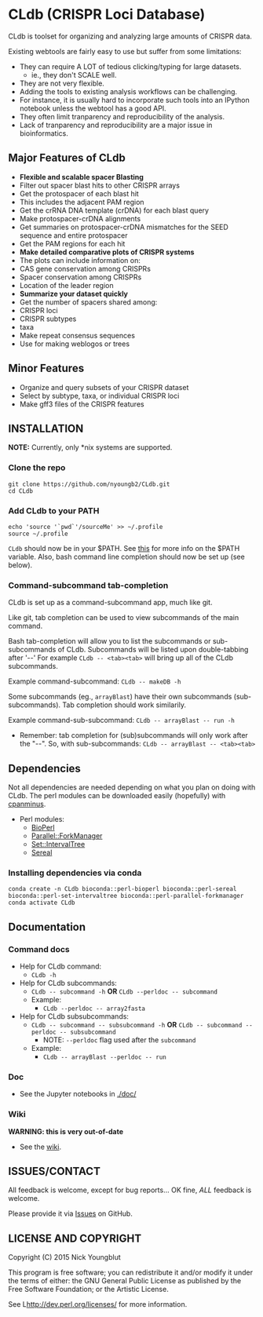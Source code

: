 CLdb (CRISPR Loci Database) 
===========================

CLdb is toolset for organizing and analyzing large amounts of CRISPR data.

Existing webtools are fairly easy to use but suffer from some limitations:

* They can require A LOT of tedious clicking/typing for large datasets.
  * ie., they don't SCALE well.
* They are not very flexible.
 * Adding the tools to existing analysis workflows can be challenging.
 * For instance, it is usually hard to incorporate such tools into an IPython
notebook unless the webtool has a good API.
* They often limit tranparency and reproducibility of the analysis.
 * Lack of tranparency and reproducibility are a major issue in bioinformatics.


## Major Features of CLdb

* **Flexible and scalable spacer Blasting**
 * Filter out spacer blast hits to other CRISPR arrays
 * Get the protospacer of each blast hit
  * This includes the adjacent PAM region
 * Get the crRNA DNA template (crDNA) for each blast query
 * Make protospacer-crDNA alignments
 * Get summaries on protospacer-crDNA mismatches for the SEED sequence 
and entire protospacer
 * Get the PAM regions for each hit
* **Make detailed comparative plots of CRISPR systems**
 * The plots can include information on:
  * CAS gene conservation among CRISPRs
  * Spacer conservation among CRISPRs
  * Location of the leader region
* **Summarize your dataset quickly**
 * Get the number of spacers shared among:
  * CRISPR loci
  * CRISPR subtypes
  * taxa
 * Make repeat consensus sequences
  * Use for making weblogos or trees


## Minor Features

* Organize and query subsets of your CRISPR dataset
 * Select by subtype, taxa, or individual CRISPR loci
* Make gff3 files of the CRISPR features



## INSTALLATION 

__NOTE:__ Currently, only *nix systems are supported.


### Clone the repo

~~~
git clone https://github.com/nyoungb2/CLdb.git
cd CLdb
~~~

### Add CLdb to your PATH 

~~~
echo 'source '`pwd`'/sourceMe' >> ~/.profile
source ~/.profile
~~~

`CLdb` should now be in your $PATH.
See [this](http://kb.iu.edu/data/acar.html) for more info
on the $PATH variable.
Also, bash command line completion should now be set up (see below).

### Command-subcommand tab-completion

CLdb is set up as a command-subcommand app, much like git. 

Like git, tab completion can be used to view subcommands of
the main command.

Bash tab-completion will allow you to list the subcommands
or sub-subcommands of CLdb. Subcommands will be listed
upon double-tabbing after '--' For example `CLdb -- <tab><tab>`
will bring up all of the CLdb subcommands.

Example command-subcommand: `CLdb -- makeDB -h`

Some subcommands (eg., `arrayBlast`) have their own subcommands 
(sub-subcommands). Tab completion should work similarily.

Example command-sub-subcommand: `CLdb -- arrayBlast -- run -h`

* Remember: tab completion for (sub)subcommands will only work after
the "--". So, with sub-subcommands: `CLdb -- arrayBlast -- <tab><tab>`


## Dependencies 

Not all dependencies are needed depending on what you plan
on doing with CLdb. The perl modules can be downloaded easily (hopefully)
with [cpanminus](http://search.cpan.org/~miyagawa/Menlo-1.9001/script/cpanm-menlo).

* Perl modules:
  * [BioPerl](http://www.bioperl.org/wiki/Installing_BioPerl)
  * [Parallel::ForkManager](http://search.cpan.org/~dlux/Parallel-ForkManager-0.7.5/ForkManager.pm)
  * [Set::IntervalTree](http://search.cpan.org/~benbooth/Set-IntervalTree-0.01/lib/Set/IntervalTree.pm)
  * [Sereal](http://search.cpan.org/~yves/Sereal-0.330/lib/Sereal.pm)

### Installing dependencies via conda

```
conda create -n CLdb bioconda::perl-bioperl bioconda::perl-sereal bioconda::perl-set-intervaltree bioconda::perl-parallel-forkmanager
conda activate CLdb
```

## Documentation

### Command docs

* Help for CLdb command:
  * `CLdb -h`
* Help for CLdb subcommands:
  * `CLdb -- subcommand -h` **OR** `CLdb --perldoc -- subcommand`
  * Example: 
    * `CLdb --perldoc -- array2fasta`
* Help for CLdb subsubcommands:
  * `CLdb -- subcommand -- subsubcommand -h` **OR** `CLdb -- subcommand --perldoc -- subsubcommand`
    * NOTE: `--perldoc` flag used after the `subcommand`
  * Example: 
    * `CLdb -- arrayBlast --perldoc -- run`

### Doc

* See the Jupyter notebooks in [./doc/](./doc/Setup.ipynb)

### Wiki

**WARNING: this is very out-of-date**

* See the [wiki](https://github.com/nyoungb2/CLdb/wiki).


## ISSUES/CONTACT

All feedback is welcome, except for bug reports... 
OK fine, *ALL* feedback is welcome.

Please provide it via [Issues](https://github.com/nyoungb2/CLdb/issues) on GitHub.

## LICENSE AND COPYRIGHT

Copyright (C) 2015 Nick Youngblut

This program is free software; you can redistribute it and/or modify it
under the terms of either: the GNU General Public License as published
by the Free Software Foundation; or the Artistic License.

See L<http://dev.perl.org/licenses/> for more information.

